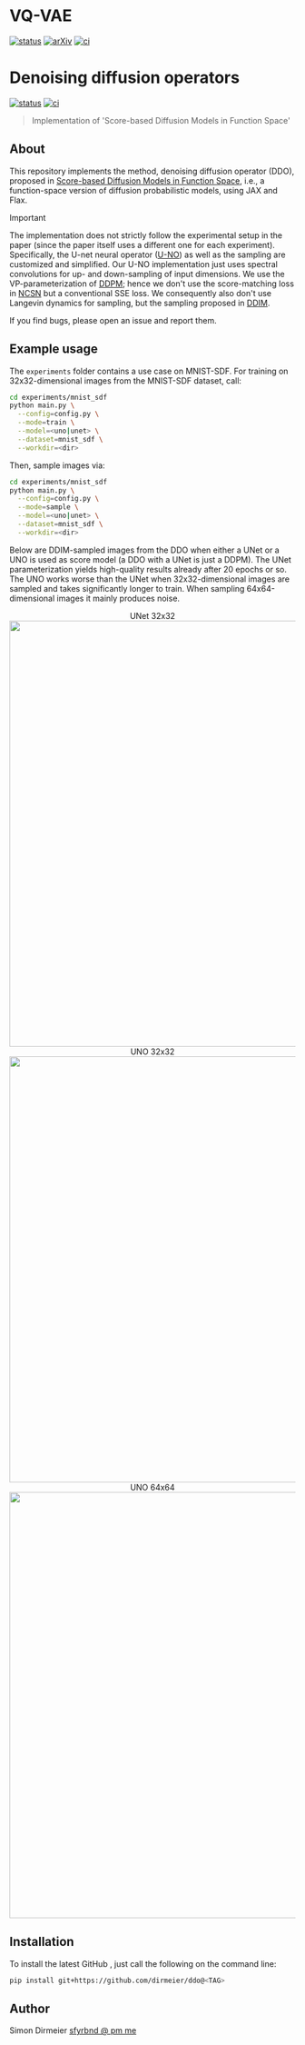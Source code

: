 # VQ-VAE

[![status](http://www.repostatus.org/badges/latest/concept.svg)](http://www.repostatus.org/#concept)
[![arXiv](https://img.shields.io/badge/arXiv-2311.00474-b31b1b.svg)](https://arxiv.org/abs/2311.00474)
[![ci](https://github.com/dirmeier/vqvae/actions/workflows/ci.yaml/badge.svg)](https://github.com/dirmeier/vqvae/actions/workflows/ci.yaml)
# Denoising diffusion operators

[![status](http://www.repostatus.org/badges/latest/concept.svg)](http://www.repostatus.org/#concept)
[![ci](https://github.com/dirmeier/denoising-diffusion-operators/actions/workflows/ci.yaml/badge.svg)](https://github.com/dirmeier/denoising-diffusion-operators/actions/workflows/ci.yaml)

> Implementation of 'Score-based Diffusion Models in Function Space'

## About

This repository implements the method, denoising diffusion operator (DDO), proposed in [Score-based Diffusion Models in Function Space](https://arxiv.org/abs/2302.07400), i.e.,
a function-space version of diffusion probabilistic models, using JAX and Flax.

> [!IMPORTANT]
> The implementation does not strictly follow the experimental setup in the paper (since the paper itself uses a different one for each experiment).
> Specifically, the U-net neural operator ([U-NO](https://arxiv.org/abs/2204.11127)) as well as the sampling are customized and simplified.
> Our U-NO implementation just uses spectral convolutions for up- and down-sampling of input dimensions.
> We use the VP-parameterization of [DDPM](https://arxiv.org/abs/2006.11239); hence we don't use the score-matching loss in [NCSN](https://arxiv.org/abs/1907.05600) but a conventional SSE loss.
> We consequently also don't use Langevin dynamics for sampling, but the sampling proposed in [DDIM](https://arxiv.org/abs/2010.02502).
>
> If you find bugs, please open an issue and report them.

## Example usage

The `experiments` folder contains a use case on MNIST-SDF. For training on 32x32-dimensional images from the MNIST-SDF dataset, call:

```bash
cd experiments/mnist_sdf
python main.py \
  --config=config.py \
  --mode=train \
  --model=<uno|unet> \
  --dataset=mnist_sdf \
  --workdir=<dir>
```

Then, sample images via:

```bash
cd experiments/mnist_sdf
python main.py \
  --config=config.py \
  --mode=sample \
  --model=<uno|unet> \
  --dataset=mnist_sdf \
  --workdir=<dir>
```

Below are DDIM-sampled images from the DDO when either a UNet or a UNO is used as score model (a DDO with a UNet is just a DDPM). The UNet parameterization yields high-quality results already after
20 epochs or so. The UNO works worse than the UNet when 32x32-dimensional images are sampled and takes significantly longer to train. When sampling 64x64-dimensional images it mainly produces noise.

<div align="center">
  <div>UNet 32x32</div>
  <img src="fig/mnist_sdf-unet-32x32.png" width="750">
</div>

<div align="center">
  <div>UNO 32x32</div>
  <img src="fig/mnist_sdf-uno-32x32.png" width="750">
</div>

<div  align="center">
  <div>UNO 64x64</div>
  <img src="fig/mnist_sdf-uno-64x64.png" width="750">
</div>

## Installation

To install the latest GitHub <TAG>, just call the following on the command line:

```bash
pip install git+https://github.com/dirmeier/ddo@<TAG>
```

## Author

Simon Dirmeier <a href="mailto:sfyrbnd @ pm me">sfyrbnd @ pm me</a>
